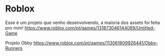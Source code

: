 # Roblox
Esse é um projeto que venho desenvolvendo, a maioria dos assets foi feita pro mim!
https://www.roblox.com/pt/games/131873046144089/Untitled-Game

Projeto Obby
https://www.roblox.com/pt/games/113061809926441/Obby-Runners
